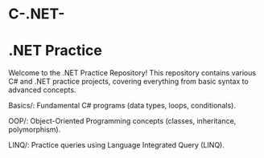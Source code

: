# C-.NET-

# .NET Practice

Welcome to the .NET Practice Repository! This repository contains various C# and .NET practice projects, covering everything from basic syntax to advanced concepts.


Basics/: Fundamental C# programs (data types, loops, conditionals).

OOP/: Object-Oriented Programming concepts (classes, inheritance, polymorphism).

LINQ/: Practice queries using Language Integrated Query (LINQ).

